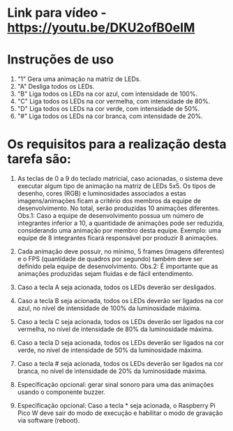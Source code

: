 # Link para vídeo - https://youtu.be/DKU2ofB0eIM

# Instruções de uso

1) "1"	Gera uma animação na matriz de LEDs.
2) "A"	Desliga todos os LEDs.
3) "B"	Liga todos os LEDs na cor azul, com intensidade de 100%.
4) "C"	Liga todos os LEDs na cor vermelha, com intensidade de 80%.
5) "D"	Liga todos os LEDs na cor verde, com intensidade de 50%.
6) "#"	Liga todos os LEDs na cor branca, com intensidade de 20%.

# Os requisitos para a realização desta tarefa são:

1) As teclas de 0 a 9 do teclado matricial, caso acionadas, o 
sistema deve executar algum tipo de animação na matriz 
de LEDs 5x5. Os tipos de desenho, cores (RGB) e 
luminosidades associados a estas imagens/animações 
ficam a critério dos membros da equipe de 
desenvolvimento. No total, serão produzidas 10 
animações diferentes. Obs.1: Caso a equipe de 
desenvolvimento possua um número de integrantes 
inferior a 10, a quantidade de animações pode ser 
reduzida, considerando uma animação por membro desta 
equipe. Exemplo: uma equipe de 8 integrantes ficará
responsável por produzir 8 animações.


2) Cada animação deve possuir, no mínimo, 5 frames 
(imagens diferentes) e o FPS (quantidade de quadros por 
segundo) também deve ser definido pela equipe de 
desenvolvimento. Obs.2: É importante que as animações 
produzidas sejam fluidas e de fácil entendimento.


3) Caso a tecla A seja acionada, todos os LEDs deverão ser 
desligados.


4) Caso a tecla B seja acionada, todos os LEDs deverão ser 
ligados na cor azul, no nível de intensidade de 100% da 
luminosidade máxima.


5) Caso a tecla C seja acionada, todos os LEDs deverão ser 
ligados na cor vermelha, no nível de intensidade de 80% 
da luminosidade máxima.


6) Caso a tecla D seja acionada, todos os LEDs deverão ser 
ligados na cor verde, no nível de intensidade de 50% da 
luminosidade máxima.


7) Caso a tecla # seja acionada, todos os LEDs deverão ser 
ligados na cor branca, no nível de intensidade de 20% da 
luminosidade máxima.


8) Especificação opcional: gerar sinal sonoro para uma das 
animações usando o componente buzzer. 


9) Especificação opcional: Caso a tecla * seja acionada, o 
Raspberry Pi Pico W deve sair do modo de execução e 
habilitar o modo de gravação via software (reboot).